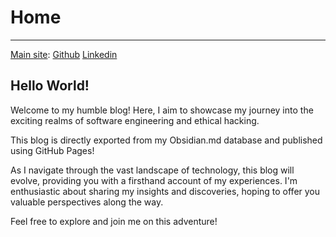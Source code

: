 # Home

---
[Main site](https://lorenzodortiz.com):
[Github](https://github.com/LorenzoDOrtiz)
[Linkedin](https://www.linkedin.com/in/lorenzodortiz/)
## Hello World!

Welcome to my humble blog! Here, I aim to showcase my journey into the exciting realms of software engineering and ethical hacking.

This blog is directly exported from my Obsidian.md database and published using GitHub Pages!

As I navigate through the vast landscape of technology, this blog will evolve, providing you with a firsthand account of my experiences. I'm enthusiastic about sharing my insights and discoveries, hoping to offer you valuable perspectives along the way.

Feel free to explore and join me on this adventure!

